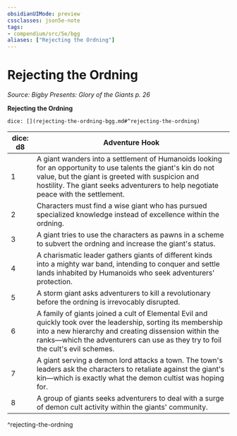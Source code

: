 ```yaml
---
obsidianUIMode: preview
cssclasses: json5e-note
tags:
- compendium/src/5e/bgg
aliases: ["Rejecting the Ordning"]
---
```

# Rejecting the Ordning
*Source: Bigby Presents: Glory of the Giants p. 26* 

**Rejecting the Ordning**

`dice: [](rejecting-the-ordning-bgg.md#^rejecting-the-ordning)`

| dice: d8 | Adventure Hook |
|----------|----------------|
| 1 | A giant wanders into a settlement of Humanoids looking for an opportunity to use talents the giant's kin do not value, but the giant is greeted with suspicion and hostility. The giant seeks adventurers to help negotiate peace with the settlement. |
| 2 | Characters must find a wise giant who has pursued specialized knowledge instead of excellence within the ordning. |
| 3 | A giant tries to use the characters as pawns in a scheme to subvert the ordning and increase the giant's status. |
| 4 | A charismatic leader gathers giants of different kinds into a mighty war band, intending to conquer and settle lands inhabited by Humanoids who seek adventurers' protection. |
| 5 | A storm giant asks adventurers to kill a revolutionary before the ordning is irrevocably disrupted. |
| 6 | A family of giants joined a cult of Elemental Evil and quickly took over the leadership, sorting its membership into a new hierarchy and creating dissension within the ranks—which the adventurers can use as they try to foil the cult's evil schemes. |
| 7 | A giant serving a demon lord attacks a town. The town's leaders ask the characters to retaliate against the giant's kin—which is exactly what the demon cultist was hoping for. |
| 8 | A group of giants seeks adventurers to deal with a surge of demon cult activity within the giants' community. |
^rejecting-the-ordning